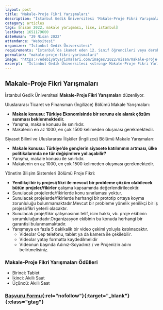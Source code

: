```yaml
---
layout: post
title: "Makale-Proje Fikri Yarışmaları"
description: "İstanbul Gedik Üniversitesi 'Makale-Proje Fikri Yarışmaları' düzenliyor."
category: articles
tags: [nisan 2022, makale yarışması, lise, istanbul]
lastDate: 1651179600
dateHuman: "29 Nisan 2022"
attendance: "Websitesi"
organizer: "İstanbul Gedik Üniversitesi"
requirements: "İstanbul’da ikamet eden 12. Sınıf öğrencileri veya dershanelerde eğitim görüp sınav hazırlığında olan öğrenciler katılabilir."
permalink: "makale-proje-fikri-yarismalari"
image: "https://edebiyatyarismalari.com/images/2022/nisan/makale-proje-fikri-yarismalari.jpg"
excerpt:  "İstanbul Gedik Üniversitesi <strong> Makale-Proje Fikri Yarışmaları </strong> düzenliyor."
---
```


## Makale-Proje Fikri Yarışmaları
İstanbul Gedik Üniversitesi **Makale-Proje Fikri Yarışmaları** düzenliyor.

Uluslararası Ticaret ve Finansman (İngilizce) Bölümü Makale Yarışmaları:
- **Makale konusu: Türkiye Ekonomisinde bir sorunu ele alarak çözüm sunması beklenmektedir.**
- Yarışma, makale konusu ile sınırlıdır.
- Makalenin en az 1000, en çok 1500 kelimeden oluşması gerekmektedir.


Siyaset Bilimi ve Uluslararası İlişkiler (İngilizce) Bölümü Makale Yarışmaları:
- **Makale konusu: Türkiye’de gençlerin siyasete katılımının artması, ülke politikalarında ne tür değişimlere yol açabilir?** 
- Yarışma, makale konusu ile sınırlıdır.
- Makalenin en az 1000, en çok 1500 kelimeden oluşması gerekmektedir.


Yönetim Bilişim Sistemleri Bölümü Proje Fikri:
- **Yenilikçi bir iş projesi/fikri ile mevcut bir probleme çözüm olabilecek bütün projeler/fikirler** çalışma kapsamında değerlendirilecektir.
- Sunulacak projelerde/fikirlerde konu sınırlaması yoktur.
- Sunulacak projelerde/fikirlerde herhangi bir prototip ortaya koyma zorunluluğu bulunmamaktadır.Mevcut bir probleme yönelik yenilikçi bir iş projesi/fikri yeterli olacaktır.
- Sunulacak proje/fikir çalışmasının telif, isim hakkı, vb. proje ekibinin sorumluluğundadır.Organizasyon ekibinin bu konuda herhangi bir garantisi bulunmamaktadır.
- Yarışmaya en fazla 5 dakikalik bir video çekimi yoluyla katılınacaktır.
    - Videolar Cep telefonu, tablet ya da kamera ile çekilebilir.
    - Videolar yatay formatta kaydedilmelidir
    - Videonun başında Adınız-Soyadınız / ve Projenizin adını belirtmelisiniz.

### Makale-Proje Fikri Yarışmaları Ödülleri
- Birinci: Tablet 
- İkinci: Akıllı Saat
- Üçüncü: Akıllı Saat


### [Başvuru Formu](https://www.gedik.edu.tr/akademik-birimler/fakulteler/iktisadi-idari-ve-sosyal-bilimler-fakultesi/yarisma-basvuru-formu/?ref=edebiyatyarismalari.com){:rel="nofollow"}{:target="_blank"}{:class="gtag"}